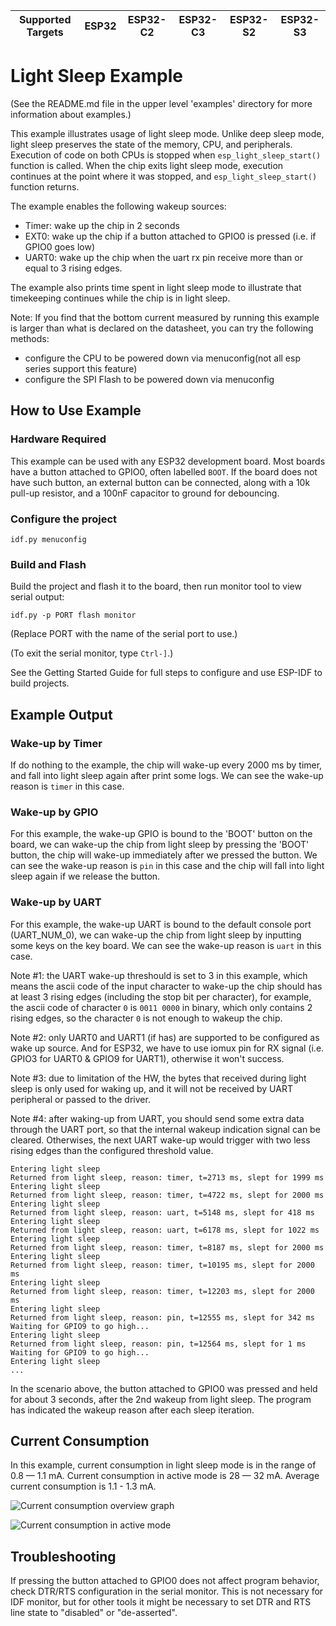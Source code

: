 | Supported Targets | ESP32 | ESP32-C2 | ESP32-C3 | ESP32-S2 | ESP32-S3 |
| ----------------- | ----- | -------- | -------- | -------- | -------- |

# Light Sleep Example

(See the README.md file in the upper level 'examples' directory for more information about examples.)

This example illustrates usage of light sleep mode. Unlike deep sleep mode, light sleep preserves the state of the memory, CPU, and peripherals. Execution of code on both CPUs is stopped when `esp_light_sleep_start()` function is called. When the chip exits light sleep mode, execution continues at the point where it was stopped, and `esp_light_sleep_start()` function returns.

The example enables the following wakeup sources:

- Timer: wake up the chip in 2 seconds
- EXT0: wake up the chip if a button attached to GPIO0 is pressed (i.e. if GPIO0 goes low)
- UART0: wake up the chip when the uart rx pin receive more than or equal to 3 rising edges.

The example also prints time spent in light sleep mode to illustrate that timekeeping continues while the chip is in light sleep.

Note: If you find that the bottom current measured by running this example is larger than what is declared on the datasheet, you can try the following methods:

- configure the CPU to be powered down via menuconfig(not all esp series support this feature)
- configure the SPI Flash to be powered down via menuconfig

## How to Use Example

### Hardware Required

This example can be used with any ESP32 development board. Most boards have a button attached to GPIO0, often labelled `BOOT`. If the board does not have such button, an external button can be connected, along with a 10k pull-up resistor, and a 100nF capacitor to ground for debouncing.

### Configure the project

```
idf.py menuconfig
```

### Build and Flash

Build the project and flash it to the board, then run monitor tool to view serial output:

```
idf.py -p PORT flash monitor
```

(Replace PORT with the name of the serial port to use.)

(To exit the serial monitor, type ``Ctrl-]``.)

See the Getting Started Guide for full steps to configure and use ESP-IDF to build projects.

## Example Output

### Wake-up by Timer

If do nothing to the example, the chip will wake-up every 2000 ms by timer, and fall into light sleep again after print some logs. We can see the wake-up reason is `timer` in this case.

### Wake-up by GPIO

For this example, the wake-up GPIO is bound to the 'BOOT' button on the board, we can wake-up the chip from light sleep by pressing the 'BOOT' button, the chip will wake-up immediately after we pressed the button. We can see the wake-up reason is `pin` in this case and the chip will fall into light sleep again if we release the button.

### Wake-up by UART

For this example, the wake-up UART is bound to the default console port (UART_NUM_0), we can wake-up the chip from light sleep by inputting some keys on the key board. We can see the wake-up reason is `uart` in this case.

Note #1: the UART wake-up threshould is set to 3 in this example, which means the ascii code of the input character to wake-up the chip should has at least 3 rising edges (including the stop bit per character), for example, the ascii code of character `0` is `0011 0000` in binary, which only contains 2 rising edges, so the character `0` is not enough to wakeup the chip.

Note #2: only UART0 and UART1 (if has) are supported to be configured as wake up source. And for ESP32, we have to use iomux pin for RX signal (i.e. GPIO3 for UART0 & GPIO9 for UART1), otherwise it won't success.

Note #3: due to limitation of the HW, the bytes that received during light sleep is only used for waking up, and it will not be received by UART peripheral or passed to the driver.

Note #4: after waking-up from UART, you should send some extra data through the UART port, so that the internal wakeup indication signal can be cleared. Otherwises, the next UART wake-up would trigger with two less rising edges than the configured threshold value.

```
Entering light sleep
Returned from light sleep, reason: timer, t=2713 ms, slept for 1999 ms
Entering light sleep
Returned from light sleep, reason: timer, t=4722 ms, slept for 2000 ms
Entering light sleep
Returned from light sleep, reason: uart, t=5148 ms, slept for 418 ms
Entering light sleep
Returned from light sleep, reason: uart, t=6178 ms, slept for 1022 ms
Entering light sleep
Returned from light sleep, reason: timer, t=8187 ms, slept for 2000 ms
Entering light sleep
Returned from light sleep, reason: timer, t=10195 ms, slept for 2000 ms
Entering light sleep
Returned from light sleep, reason: timer, t=12203 ms, slept for 2000 ms
Entering light sleep
Returned from light sleep, reason: pin, t=12555 ms, slept for 342 ms
Waiting for GPIO9 to go high...
Entering light sleep
Returned from light sleep, reason: pin, t=12564 ms, slept for 1 ms
Waiting for GPIO9 to go high...
Entering light sleep
...
```

In the scenario above, the button attached to GPIO0 was pressed and held for about 3 seconds, after the 2nd wakeup from light sleep. The program has indicated the wakeup reason after each sleep iteration.

## Current Consumption

In this example, current consumption in light sleep mode is in the range of 0.8 — 1.1 mA. Current consumption in active mode is 28 — 32 mA. Average current consumption is 1.1 - 1.3 mA.

![Current consumption overview graph](image/light_sleep_scope.png)

![Current consumption in active mode](image/light_sleep_scope_zoom.png)


## Troubleshooting

If pressing the button attached to GPIO0 does not affect program behavior, check DTR/RTS configuration in the serial monitor. This is not necessary for IDF monitor, but for other tools it might be necessary to set DTR and RTS line state to "disabled" or "de-asserted".

